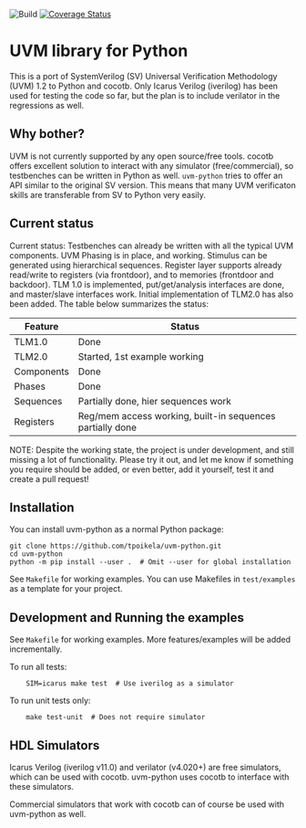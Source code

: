 ![Build](https://github.com/tpoikela/uvm-python/workflows/Build/badge.svg?branch=master)
[![Coverage Status](https://coveralls.io/repos/github/tpoikela/uvm-python/badge.svg?branch=master)](https://coveralls.io/github/tpoikela/uvm-python?branch=master)

UVM library for Python
======================

This is a port of SystemVerilog (SV) Universal Verification Methodology (UVM)
1.2 to Python and cocotb. Only Icarus Verilog (iverilog) has been used for
testing the code so
far, but the plan is to include verilator in the regressions as well.

Why bother?
-----------

UVM is not currently supported by any open source/free tools. cocotb offers
excellent solution to interact with any simulator (free/commercial), so
testbenches can be written in Python as well. `uvm-python` tries to offer
an API similar to the original SV version. This means that many UVM verificaton
skills are transferable from SV to Python very easily.

Current status
--------------
Current status: Testbenches can already be written with all the typical UVM 
components. UVM Phasing is in place, and working. Stimulus can be generated
using hierarchical sequences. Register
layer supports already read/write to registers (via frontdoor), and to 
memories (frontdoor and backdoor). TLM 1.0 is implemented,
put/get/analysis interfaces are done, and master/slave interfaces work. Initial
implementation of TLM2.0 has also been added. The table below summarizes the
status:

| Feature    | Status                                                    |
| ---------  | ------                                                    |
| TLM1.0     | Done                                                      |
| TLM2.0     | Started, 1st example working                              |
| Components | Done                                                      |
| Phases     | Done                                                      |
| Sequences  | Partially done, hier sequences work                       |
| Registers  | Reg/mem access working, built-in sequences partially done |

NOTE: Despite the working state, the project is under development, and still
missing a lot of functionality. Please try it out, and let me know if
something you require should be added, or even better, add it yourself, test it
and create a pull request!

Installation
------------

You can install uvm-python as a normal Python package:

```shell
git clone https://github.com/tpoikela/uvm-python.git
cd uvm-python
python -m pip install --user .  # Omit --user for global installation
```

See `Makefile` for working examples. You can use Makefiles in `test/examples` as a
template for your project.

Development and Running the examples
------------------------------------

See `Makefile` for working examples. More features/examples will be added
incrementally.

To run all tests:
```shell
    SIM=icarus make test  # Use iverilog as a simulator
```

To run unit tests only:
```
    make test-unit  # Does not require simulator
```

HDL Simulators
--------------

Icarus Verilog (iverilog v11.0) and verilator (v4.020+) are free simulators, which can
be used with cocotb. uvm-python uses cocotb to interface with these simulators.

Commercial simulators that work with cocotb can of course be used with
uvm-python as well.
